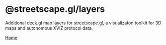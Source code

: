 # @streetscape.gl/layers

Additional [deck.gl](http://deck.gl) map layers for streetscape.gl, a visualizaton toolkit for 3D maps and autonomous XVIZ protocol data.

[Home](https://avs.auto)
